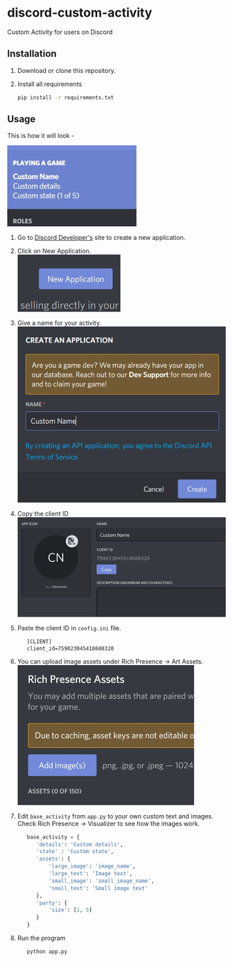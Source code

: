 # discord-custom-activity
Custom Activity for users on Discord

## Installation
1. Download or clone this repository.

2. Install all requirements 
   ```bash
   pip install -r requirements.txt
   ```
   
## Usage
This is how it will look - 

<img src = "images/Five.jpg">

1. Go to [Discord Developer's](https://discord.com/developers/applications) site to create a new application. 

2. Click on New Application. <br>
   <img src = "images/One.jpg">

3. Give a name for your activity. <br>
   <img src = "images/Two.jpg">
   
4. Copy the client ID <br>
   <img src = "images/Three.jpg">

5. Paste the client ID in ``config.ini`` file.
   ```
      [CLIENT]
      client_id=759023045418680320
   ```
      
6. You can upload image assets under Rich Presence -> Art Assets.
   <img src = "images/Four.jpg">

7. Edit ``base_activity`` from ``app.py`` to your own custom text and images. Check Rich Presence -> Visualizer to see how the images work.
   ```python
      base_activity = {
         'details': 'Custom details',
         'state' : 'Custom state',
         'assets': {
             'large_image': 'image_name',
             'large_text': 'Image text',
             'small_image': 'small_image_name',
             'small_text': 'Small image text'
         },
         'party': {
             'size': [1, 5]
         }
      }
    ```
      
8. Run the program
   ```bash
      python app.py
   ```
